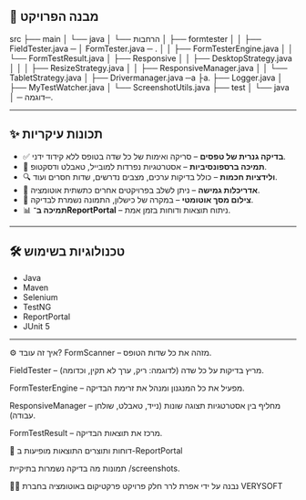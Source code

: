 ## 📁 מבנה הפרויקט

src
├── main
│ └── java
│ └── הרחבות
│ ├── formtester
│ │ ├── FieldTester.java
─ │ FormTester.java ─ .
│ │ ├── FormTesterEngine.java
│ │ └── FormTestResult.java
│ ├── Responsive
│ │
├── DesktopStrategy.java │
│ │ ├── ResizeStrategy.java
│ │ ├── ResponsiveManager.java
│ │ └── TabletStrategy.java │ ├──
Drivermanager.java ─a ├a. ├── Logger.java │ ├── MyTestWatcher.java │ └── ScreenshotUtils.java ├── test │ └── java │ ─ דוגמה─.


---

## ✨ תכונות עיקריות

- ✅ **בדיקה גנרית של טפסים** – סריקה ואימות של כל שדה בטופס ללא קידוד ידני.
- 📱 **תמיכה ברספונסיביות** – אסטרטגיות נפרדות למובייל, טאבלט ודסקטופ.
- 🔍 **ולידציות חכמות** – כולל בדיקות ערכים, מצבים נדרשים, שדות חסרים ועוד.
- 🧩 **אדריכלות גמישה** – ניתן לשלב בפרויקטים אחרים כתשתית אוטומציה.
- 📸 **צילום מסך אוטומטי** – במקרה של כישלון, התמונה נשמרת לבדיקה.
- 📊 **תמיכה ב־ReportPortal** – ניתוח תוצאות ודוחות בזמן אמת.

---

## 🛠 טכנולוגיות בשימוש

- Java
- Maven
- Selenium
- TestNG
- ReportPortal
- JUnit 5

---

⚙️ איך זה עובד?
FormScanner – מזהה את כל שדות הטופס.

FieldTester – מריץ בדיקות על כל שדה (לדוגמה: ריק, ערך לא תקין, וכדומה).

FormTesterEngine – מפעיל את כל המנגנון ומנהל את זרימת הבדיקה.

ResponsiveManager – מחליף בין אסטרטגיות תצוגה שונות (נייד, טאבלט, שולחן עבודה).

FormTestResult – מרכז את תוצאות הבדיקה.

📂 דוחות ותוצרים
התוצאות מופיעות ב-ReportPortal 

תמונות מה בדיקה נשמרות בתיקיית /screenshots.


🧑‍💻 נבנה על ידי אפרת לרר
חלק פרויקט פרקטיקום באוטומציה בחברת VERYSOFT
